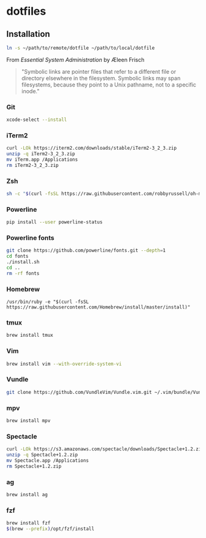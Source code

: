 # dotfiles

## Installation

```bash
ln -s ~/path/to/remote/dotfile ~/path/to/local/dotfile
```

From *Essential System Administration* by Æleen Frisch

> "Symbolic links are pointer files that refer to a different file or directory elsewhere in the filesystem. Symbolic links may span filesystems, because they point to a Unix pathname, not to a specific inode."

### Git

```bash
xcode-select --install
```

### iTerm2

```bash
curl -LOk https://iterm2.com/downloads/stable/iTerm2-3_2_3.zip
unzip -q iTerm2-3_2_3.zip
mv iTerm.app /Applications
rm iTerm2-3_2_3.zip
```

### Zsh

```bash
sh -c "$(curl -fsSL https://raw.githubusercontent.com/robbyrussell/oh-my-zsh/master/tools/install.sh)"
```

### Powerline

```bash
pip install --user powerline-status
```

### Powerline fonts

```bash
git clone https://github.com/powerline/fonts.git --depth=1
cd fonts
./install.sh
cd ..
rm -rf fonts
```

### Homebrew

```eash
/usr/bin/ruby -e "$(curl -fsSL https://raw.githubusercontent.com/Homebrew/install/master/install)"
```

### tmux

```bash
brew install tmux
```

### Vim

```bash
brew install vim --with-override-system-vi
```

### Vundle

```bash
git clone https://github.com/VundleVim/Vundle.vim.git ~/.vim/bundle/Vundle.vim
```

### mpv

```bash
brew install mpv
```

### Spectacle

```bash
curl -LOk https://s3.amazonaws.com/spectacle/downloads/Spectacle+1.2.zip
unzip -q Spectacle+1.2.zip
mv Spectacle.app /Applications
rm Spectacle+1.2.zip
```

### ag

```bash
brew install ag
```

### fzf

```bash
brew install fzf
$(brew --prefix)/opt/fzf/install
```
